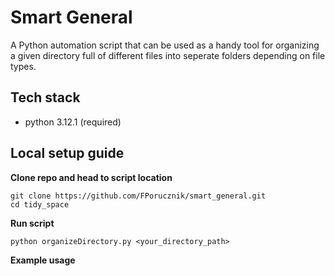 # Smart General

A Python automation script that can be used as a handy tool for organizing a given directory full of different files into seperate folders depending on file types.

## Tech stack

- python 3.12.1 (required)

## Local setup guide

**Clone repo and head to script location**

```
git clone https://github.com/FPorucznik/smart_general.git
cd tidy_space
```

**Run script**

```
python organizeDirectory.py <your_directory_path>
```

**Example usage**
